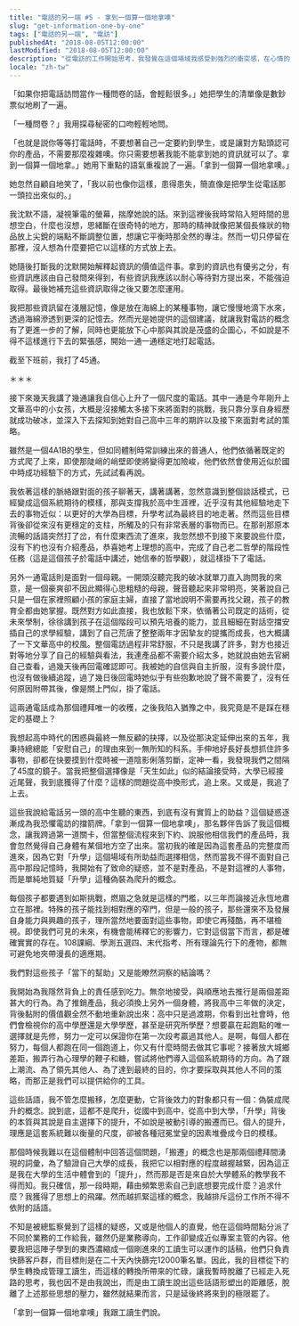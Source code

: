 ```yaml
---
title: "電話的另一端 #5 - 拿到一個算一個地拿噢"
slug: "get-information-one-by-one"
tags: ["電話的另一端", "電訪"]
publishedAt: "2018-08-05T12:00:00"
lastModified: "2018-08-05T12:00:00"
description: "從電訪的工作開始思考，我發覺在這個場域我感受到強烈的衝突感，在心情的矛盾中我理解到，所謂的「升學」只不過是偽裝成爬升的虛假概念"
locale: "zh-tw"
---
```


「如果你把電話訪問當作一種問卷的話，會輕鬆很多。」她把學生的清單像是數鈔票似地刷了一遍。

「一種問卷？」我用探尋秘密的口吻輕輕地問。

「也就是説你等等打電話時，不要想著自己一定要約到學生，或是讓對方點頭認可你的產品，不需要那麼複雜噢。你只需要想著我能不能拿到她的資訊就可以了。拿到一個算一個地拿。」她用下重點的語氣重複說了一遍。「拿到一個算一個地拿噢。」

她忽然自顧自地笑了，「我以前也像你這樣，患得患失，簡直像是把學生從電話那一頭拉出來似的。」

我沈默不語，凝視筆電的螢幕，揣摩她說的話。來到這裡後我時常陷入短時間的思想空白，什麼也沒想，思緒斷在很奇特的地方，那時的精神就像把某個長條狀的物品放上尖銳的端點不斷調整位置，想讓它平衡時那全然的專注。然而一切只停留在那裡，沒人想為什麼要把它以這樣的方式放上去。

她隨後打斷我的沈默開始解釋起資訊的價值這件事。拿到的資訊也有優劣之分，有些資訊應該由自己發問來得到，有些資訊我應該以耐心等待對方提出來，不能強迫取得。最後她補充這些資訊取得之後又要怎麼運用。

我把那些資訊留在淺層記憶，像是放在海綿上的某種事物，讓它慢慢地滴下水來，透過海綿滲透到更深的記憶去。然而光是她提供的這個建議，就讓我對電訪的概念有了更進一步的了解，同時也更能放下心中那與其說是茂盛的企圖心，不如說是不得不這樣進行下去的緊張感，開始一通一通穩定地打起電話。

截至下班前，我打了45通。

＊＊＊

接下來幾天我講了幾通讓我自信心上升了一個尺度的電話。其中一通是今年剛升上文華高中的小女孩，大概是沒接觸太多接下來將面對的挑戰，我只靠分享自身經歷就成功破冰，並深入下去探知到她對自己高中三年的期許以及接下來面對考試的策略。

雖然是一個4A1B的學生，但如同體制時常訓練出來的普通人，他們依循著既定的方式爬了上來，即使那陡峭的峭壁即使將變得更加險峻，他們依然會使用近似於國中時成功經驗下的方式，先試試看再說。

我依著這樣的脈絡跟對面的孩子聊著天，講著講著，忽然意識到整個談話模式，已經變成這個系統期待的模樣，那與支撐我於高中生涯裡，近乎沒有其他經驗地走下去的事物近似：以更好的大學為目標，升學考試為最終目的地走著。然而這些目標背後卻從來沒有更穩定的支柱，所觸及的只有非常表層的事物而已。在那剎那原本流暢的話語突然打了岔，有什麼東西流了進來，我忽然想不到接下來要說些什麼，沒有下約也沒有介紹產品，恭喜她考上理想的高中，完成了自己老二哲學的階段性任務（這是這個孩子於電話中講述，她信奉的哲學觀），就這樣掛下了電話。

另外一通電話則是面對一個母親。一開頭沒聽完我的破冰就單刀直入詢問我的來意，是一個豪爽卻不因此顯得心思粗糙的母親，聲音聽起來非常明亮，笑著說自己只是一個在家裡照顧小孩的家庭主婦，直接了當地說明不需要再找父親，孩子的教育全都由她掌握。既然對方如此直接，我也放鬆下來，依循著公司既定的話術，從未來學制，徐徐講到孩子在這個階段可以預先培養的能力，並且細細在對話空擋安插自己的求學經驗，講到了自己荒唐了整整兩年才因摯友的提攜而成長，也大概講了一下文華高中的校風。整個電訪過程非常舒服，不只是我講了許多，對方也接近對等地分享了自己的經驗與看法，我連產品都不需要介紹太多，她就說由她去官網自己查看，過幾天後再回電確認即可。我被她的自信與自主折服，沒有多說什麼，也沒有做後續追蹤，過了幾日後回電時她似乎有些抱歉地說了聲不需要了，沒有任何原因附帶其後，像是關上門似，掛了電話。

這兩通電話成為那個禮拜唯一的收穫，之後我陷入猶豫之中，我究竟是不是踩在穩定的基礎上？

我想起高中時代的困惑與最終一無反顧的抉擇，以及從那決定延伸出來的五年，我秉持總總能「安慰自己」的理由來到一無所知的科系。手伸地好長好長想抓住許多事物，卻都在快要摸到什麼時被一道陰影俐落剪斷，定神一看，我發現我們之間隔了45度的鏡子。當我把整個選擇像是「天生如此」似的結論接受時，大學已經接近尾聲，我到底獲得了什麼？這樣的問題從高中換形式，追上來。又或是，我追了上去。

這些我說給電話另一頭的高中生聽的東西，到底有沒有實質上的助益？這個疑惑逐漸成為我恐懼電訪的擋箭牌。「拿到一個算一個地拿噢」，那名夥伴告訴了我這個概念，讓我跨過第一道關卡，但當整個流程來到下約、說服他相信我們的產品時，我會忽然覺得自己身體有某個地方空了出來。當初我的確是因為這套產品的完整度而進來，因為它對「升學」這個場域有所助益而選擇相信，然而當我不得不面對自己高中那段記憶時，我開始有了致命的疑惑，並不是對產品，不是對這裡的人事物，而是單純地質疑「升學」這種偽裝為爬升的概念。

每個孩子都要遇到如斯挑戰，燃眉之急就是這樣的門檻，以三年而論接近永恆地肅立在那裡。特殊的孩子能找到相對應的窄門，但是一般的孩子，那些還來不及發展自身能力與興趣的孩子，理所當然地要面對這些事物，即使它再殘酷，再不堪檢視。即使我們可見的未來，有機會能稀釋它的影響力，它對這個當下而言，都是確確實實的存在。108課綱、學測五選四、末代指考、所有理論先行下的產物，都無可避免地夾帶漫長的適應期。

我們對這些孩子「當下的幫助」又是能瞭然洞察的結論嗎？

我開始為我隱然背負上的責任感到吃力。無奈地接受，與順應地去推行是兩個差距甚大的行為。為了推銷產品，我必須換上另外一個身體，將我高中三年做的決定，背後黏附的價值觀全然不動地重新說出來：高中只是過渡期，你看到出社會時，他們會檢視你的高中學歷還是大學學歷，甚至是研究所學歷？想要贏在起跑點的唯一選擇就是先修，努力一定可以保證你在第一次段考贏過其他人。是啊，每個人都在努力，每個人都跑在同一個跑道上，你又有什麼時間去做其它事呢？接著放大城鄉差距，搬弄行為心理學的鞭子和糖，嘗試將他們導入這個系統期待的方向。為了跟上潮流、為了領先其他人、為了達到最終的目的，你才要採取與其他人不同的策略，而那正是我們可以提供給你的工具。

這些話語，我不管怎麼搬移，怎麼更動，它背後效力的對象都只有一個：偽裝成爬升的概念。說到底，這都不是爬升，從國中到高中，從高中到大學，「升學」背後的本質與其說是自主選擇下的提升，不如說是被動引導的搬遷而已。個人的提升，理應是這套系統難以衡量的尺度，卻被各種冠冕堂皇的因素堆疊成今日的模樣。

那個時候我難以在這個體制中回答這個問題，「搬遷」的概念也是那兩個禮拜間湧現的詞彙，為了驗證自己大學的成長，我把它以相對應的程度越握越緊，因為這正是我在大學的生活中體會到的「提升」，然而那是否是來自於大學體系的教學我不得而知。我只確信，那一段時期，藉由頻繁思索自己到底想要完成什麼？追求什麼？我獲得了思想上的飛躍。然而越抓緊這樣的概念，我越排斥這份工作所不得不依附的話語。

不知是被總監察覺到了這樣的疑惑，又或是他個人的直覺，他在這個時間點分派了不同於業務的工作給我，雖然仍是業務導向，工作卻變成近似專案主管的內容。他要我把這陣子學到的東西濃縮成一個剛進來的工讀生可以運作的話稿，他們只負責快篩客戶群，而目標則是在二十天內快篩完12000筆名單。因此，我的目標從下約學生轉換成管理工讀生，而這樣的轉換所帶來的忙碌，讓我暫時脫離了已經走入死路的思考，我也因不是由我說出，而是由工讀生說出這些話語形塑出的距離感，脫離了上述那些思想的壓力，雖然就結果而言，只是延後終將來到的極限罷了。

「拿到一個算一個地拿噢」我跟工讀生們說。
